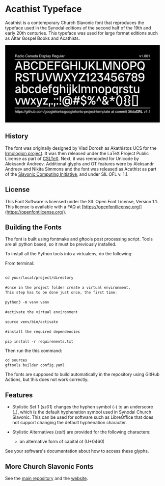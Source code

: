 # Acathist Typeface

Acathist is a contemporary Church Slavonic font that reproduces the typeface used in the Synodal editions of the second half of the 19th and early 20th centuries. This typeface was used for large format editions such as Altar Gospel Books and Acathists.

![Sample Image](documentation/image2.png)

## History

The font was originally designed by Vlad Dorosh as Akathistos UCS for
the [Irmologion project](http://irmologion.ru/fonts.html#akathistos).
It was then released under the LaTeX Project Public License
as part of [CSLTeX](https://sites.google.com/site/csltex/).
Next, it was reencoded for Unicode by Aleksandr Andreev.
Additional glyphs and OT features were by Aleksandr Andreev
and Nikita Simmons and the font was released as Acathist
as part of the [Slavonic Computing Initiative](https://sci.ponomar.net/fonts.html), and under SIL OFL v. 1.1.

## License

This Font Software is licensed under the SIL Open Font License,
Version 1.1. This license is available with a FAQ at
[https://openfontlicense.org/](https://openfontlicense.org/).

## Building the Fonts

The font is built using fontmake and gftools post processing script. Tools are all python based, so it must be previously installed.

To install all the Python tools into a virtualenv, do the following:

From terminal:

```

cd your/local/project/directory

#once in the project folder create a virtual environment. 
This step has to be done just once, the first time:

python3 -m venv venv

#activate the virtual environment

source venv/bin/activate

#install the required dependencies

pip install -r requirements.txt

```

Then run the this command:

```
cd sources
gftools builder config.yaml
```

The fonts are supposed to build automatically in the repository 
using GitHub Actions, but this does not work correctly.

## Features

* Stylistic Set 1 (*ss01*) changes the hyphen symbol (-) to an 
underscore (_), which is the default hyphenation symbol used
in Synodal Church Slavonic. This can be used for software such
as LibreOffice that does not support changing the default
hyphenation character.

* Stylistic Alternatives (*salt*) are provided for the following
characters:
  - an alternative form of capital ot (U+0460)

See your software's documentation about how to access these glyphs.

## More Church Slavonic Fonts

See the [main repository](https://github.com/typiconman/fonts-cu/issues) and the [website](https://sci.ponomar.net/fonts.html).
